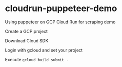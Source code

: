 # cloudrun-puppeteer-demo

Using puppeteer on GCP Cloud Run for scraping demo

Create a GCP project

Download Cloud SDK

Login with gcloud and set your project

Execute ``gcloud build submit .``


